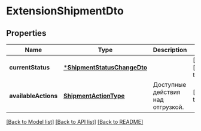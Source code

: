 # ExtensionShipmentDto

## Properties
Name | Type | Description | Notes
------------ | ------------- | ------------- | -------------
**currentStatus** | [***ShipmentStatusChangeDto**](ShipmentStatusChangeDTO.md) |  | [optional] [default to null]
**availableActions** | [**ShipmentActionType**](ShipmentActionType.md) | Доступные действия над отгрузкой. | [default to null]

[[Back to Model list]](../README.md#documentation-for-models) [[Back to API list]](../README.md#documentation-for-api-endpoints) [[Back to README]](../README.md)


